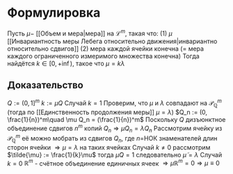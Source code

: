 # Формулировка
Пусть $\mu-$ [[Объем и мера|мера]] на $\mathcal{L}^m$, такая что:
(1) $\mu$ [[Инвариантность меры Лебега относительно движения|инвариантно относительно сдвигов]]
(2) мера каждой ячейки конечна (= мера каждого ограниченного измеримого множества конечна)
Тогда найдётся $k \in[0, +\inf)$, такое что $\mu = k\lambda$
## Доказательство 
$Q:= (0,1]^m$    $k := \mu Q$
Случай $k = 1$ Проверим, что $\mu$ и $\lambda$ совпадают на $\mathcal{P}_{\mathbb{Q}}^m$ (тогда по [[Единственность продолжения меры]] $\mu = \lambda$)
$Q_n := (0, \frac{1}{n})^m\quad \mu Q_n = (\frac{1}{n})^m$ Поскольку $Q$ дизъюнктное объединение сдвигов $n^m$ копий $Q_n \Rightarrow \mu Q_n = \lambda Q_n$ Рассмотрим ячейку из $\mathcal{P}_{\mathbb{Q}}^{m}$ её можно мобрать из сдвигов $Q_n$, где $n=$НОК знаменателей длин сторон ячейки $\Rightarrow \mu = \lambda$ на таких ячейках
Случай $k \neq 0$ рассмотрим $\tilde{\mu} := \frac{1}{k}\mu$ тогда $\tilde{\mu}Q = 1$ следовательно $\tilde{\mu} = \lambda$
Случай $k = 0$  $\mathbb{R}^m$ - счётное объединение единичных ячеек $\Rightarrow \mu \mathbb{R}^m = 0 \Rightarrow \mu \equiv 0$
